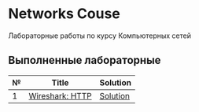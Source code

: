 # Networks Couse

Лабораторные работы по курсу Компьютерных сетей

## Выполненные лабораторные

| № | Title                               | Solution                       |
|---|-------------------------------------|--------------------------------|
| 1 | [Wireshark: HTTP](./Lab1/README.md) | [Solution](./Lab1/SOLUTION.md) |
